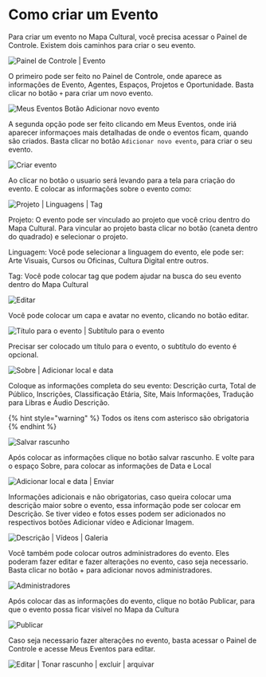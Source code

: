# Como criar um Evento

Para criar um evento no Mapa Cultural, você precisa acessar o Painel de Controle. Existem dois caminhos para criar o seu evento. 

![Painel de Controle \| Evento](../.gitbook/assets/como-criar-um-evento01.png)

O primeiro pode ser feito no Painel de Controle, onde aparece as informações de Evento, Agentes, Espaços, Projetos e Oportunidade. Basta clicar no botão `+` para criar um novo evento.

![Meus Eventos  Bot&#xE3;o Adicionar novo evento](../.gitbook/assets/como-criar-um-evento02.png)

A segunda opção pode ser feito clicando em Meus Eventos, onde iriá aparecer informaçoes mais detalhadas de onde o eventos ficam, quando são criados. Basta clicar no botão `Adicionar novo evento`, para criar o seu evento. 

![Criar evento](../.gitbook/assets/como-criar-um-evento03.png)

Ao clicar no botão o usuario será levando para a tela para criação do evento. E colocar as informações sobre o evento como: 

![Projeto \| Linguagens \| Tag ](../.gitbook/assets/como-criar-um-evento04.png)

Projeto: O evento pode ser vinculado ao projeto que você criou dentro do Mapa Cultural. Para vincular ao projeto basta clicar no botão \(caneta dentro do quadrado\) e selecionar o projeto. 

Linguagem: Você pode selecionar a linguagem do evento, ele pode ser: Arte Visuais, Cursos ou Oficinas, Cultura Digital entre outros. 

Tag: Você pode colocar tag que podem ajudar na busca do seu evento dentro do Mapa Cultural

![Editar](../.gitbook/assets/como-criar-um-evento05.png)

Você pode colocar um capa e avatar no evento, clicando no botão editar.

![T&#xED;tulo para o evento \| Subt&#xED;tulo para o evento](../.gitbook/assets/como-criar-um-evento06.png)

Precisar ser colocado um título para o evento, o subtítulo do evento é opcional.

![Sobre \| Adicionar local e data](../.gitbook/assets/como-criar-um-evento08.png)

Coloque as informações completa do seu evento: Descrição curta, Total de Público, Inscrições, Classificação Etária, Site, Mais Informações, Tradução para Libras e Áudio Descrição.

{% hint style="warning" %}
Todos os itens com asterisco são obrigatoria
{% endhint %}

![Salvar rascunho](../.gitbook/assets/como-criar-um-evento07.png)

Após colocar as informações clique no botão salvar rascunho. E volte para o espaço Sobre, para colocar as informações de Data e Local

![Adicionar local e data \| Enviar](../.gitbook/assets/como-criar-um-evento09.png)

Informações adicionais e não obrigatorias, caso queira colocar uma descrição maior sobre o evento, essa informação pode ser colocar em Descrição. Se tiver video e fotos esses podem ser adicionados no respectivos botões Adicionar vídeo e Adicionar Imagem.

![Descri&#xE7;&#xE3;o \| V&#xED;deos \| Galeria](../.gitbook/assets/como-criar-um-evento10.png)

Você também pode colocar outros administradores do evento. Eles poderam fazer editar e fazer alterações no evento, caso seja necessario. Basta clicar no botão + para adicionar novos administradores. 

![Administradores](../.gitbook/assets/como-criar-um-evento11.png)

Após colocar das as informações do evento, clique no botão Publicar, para que o evento possa ficar visivel no Mapa da Cultura

![Publicar](../.gitbook/assets/como-criar-um-evento15.png)

Caso seja necessario fazer alterações no evento, basta acessar o Painel de Controle e acesse Meus Eventos para editar. 

![Editar \| Tonar rascunho \| excluir \| arquivar](../.gitbook/assets/como-criar-um-evento14.png)



